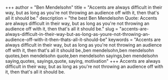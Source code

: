 +++
author = "Ben Mendelsohn"
title = "Accents are always difficult in their way, but as long as you're not throwing an audience off with it, then that's all it should be."
description = "the best Ben Mendelsohn Quote: Accents are always difficult in their way, but as long as you're not throwing an audience off with it, then that's all it should be."
slug = "accents-are-always-difficult-in-their-way-but-as-long-as-youre-not-throwing-an-audience-off-with-it-then-thats-all-it-should-be"
keywords = "Accents are always difficult in their way, but as long as you're not throwing an audience off with it, then that's all it should be.,ben mendelsohn,ben mendelsohn quotes,ben mendelsohn quote,ben mendelsohn sayings,ben mendelsohn saying,quotes, sayings,quote, saying, motivation"
+++
Accents are always difficult in their way, but as long as you're not throwing an audience off with it, then that's all it should be.
